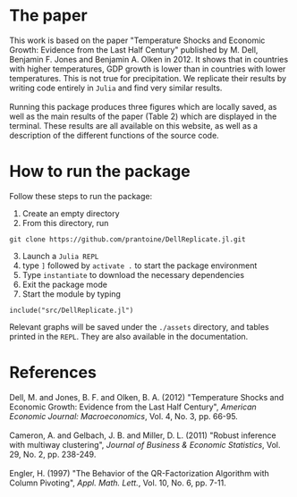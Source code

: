 # The paper
This work is based on the paper "Temperature Shocks and Economic Growth: Evidence from the Last Half Century" published by M. Dell, Benjamin F. Jones and Benjamin A. Olken in 2012. It shows that in countries with higher temperatures, GDP growth is lower than in countries with lower temperatures. This is not true for precipitation. We replicate their results by writing code entirely in `Julia` and find very similar results.
<br /><br />
Running this package produces three figures which are locally saved, as well as the main results of the paper (Table 2) which are displayed in the terminal. These results are all available on this website, as well as a description of the different functions of the source code.
# How to run the package

Follow these steps to run the package:
   1) Create an empty directory
   2) From this directory, run
```
git clone https://github.com/prantoine/DellReplicate.jl.git
```
3)  Launch a `Julia REPL`
4)  type `]` followed by `activate .` to start the package environment
5)  Type `instantiate` to download the necessary dependencies
6)  Exit the package mode
7)  Start the module by typing
```
include("src/DellReplicate.jl")
```
Relevant graphs will be saved under the `./assets` directory, and tables printed in the `REPL`. They are also available in the documentation.

# References

Dell, M. and Jones, B. F. and Olken, B. A. (2012) "Temperature Shocks and Economic Growth: Evidence from the Last Half Century", *American Economic Journal: Macroeconomics*, Vol. 4, No. 3, pp. 66-95.
<br /><br />
Cameron, A. and Gelbach, J. B. and Miller, D. L. (2011) "Robust inference with multiway clustering", *Journal of Business & Economic Statistics*,  Vol. 29, No. 2, pp. 238-249.
<br /><br />
Engler, H. (1997) "The Behavior of the QR-Factorization
Algorithm with Column Pivoting", *Appl. Math. Lett.*, Vol. 10, No. 6, pp. 7-11.